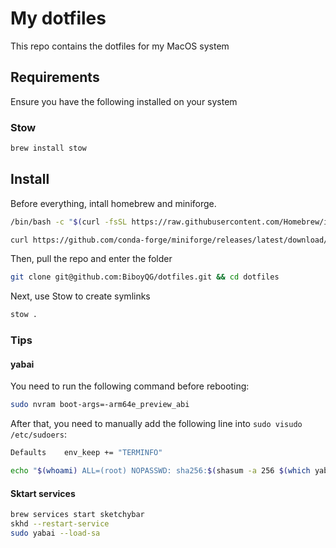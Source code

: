 # My dotfiles

This repo contains the dotfiles for my MacOS system

## Requirements

Ensure you have the following installed on your system

### Stow 

```bash
brew install stow
```

## Install

Before everything, intall homebrew and miniforge.

```bash
/bin/bash -c "$(curl -fsSL https://raw.githubusercontent.com/Homebrew/install/HEAD/install.sh)"
```

```bash
curl https://github.com/conda-forge/miniforge/releases/latest/download/Miniforge3-MacOSX-arm64.sh | sh
```

Then, pull the repo and enter the folder

```bash
git clone git@github.com:BiboyQG/dotfiles.git && cd dotfiles
```

Next, use Stow to create symlinks

```bash
stow .
```

### Tips

#### yabai

You need to run the following command before rebooting:

```bash
sudo nvram boot-args=-arm64e_preview_abi
```

After that, you need to manually add the following line into `sudo visudo /etc/sudoers`:

```bash
Defaults	env_keep += "TERMINFO"
```

```bash
echo "$(whoami) ALL=(root) NOPASSWD: sha256:$(shasum -a 256 $(which yabai) | cut -d " " -f 1) $(which yabai) --load-sa" | sudo tee /private/etc/sudoers.d/yabai
```

#### Sktart services

```bash
brew services start sketchybar
skhd --restart-service
sudo yabai --load-sa
```